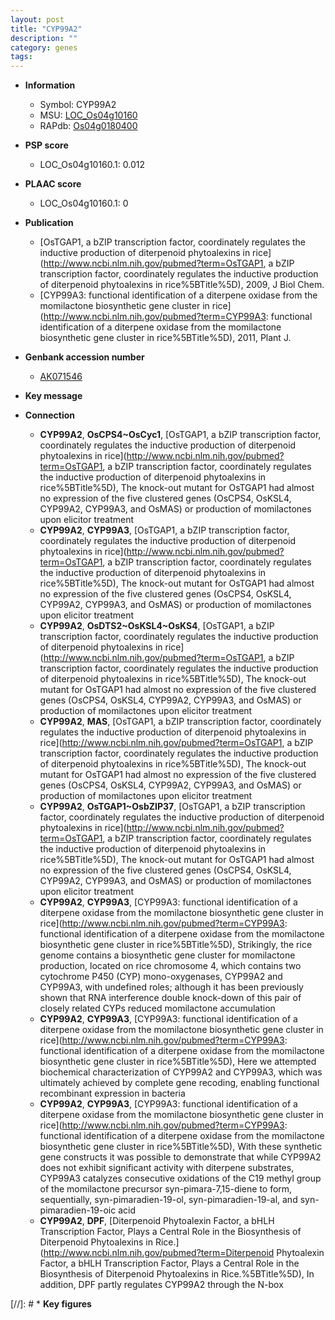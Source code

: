 ```yaml
---
layout: post
title: "CYP99A2"
description: ""
category: genes
tags: 
---
```


* **Information**  
    + Symbol: CYP99A2  
    + MSU: [LOC_Os04g10160](http://rice.plantbiology.msu.edu/cgi-bin/ORF_infopage.cgi?orf=LOC_Os04g10160)  
    + RAPdb: [Os04g0180400](http://rapdb.dna.affrc.go.jp/viewer/gbrowse_details/irgsp1?name=Os04g0180400)  

* **PSP score**  
    + LOC_Os04g10160.1: 0.012 

* **PLAAC score**  
    + LOC_Os04g10160.1: 0 

* **Publication**  
    + [OsTGAP1, a bZIP transcription factor, coordinately regulates the inductive production of diterpenoid phytoalexins in rice](http://www.ncbi.nlm.nih.gov/pubmed?term=OsTGAP1, a bZIP transcription factor, coordinately regulates the inductive production of diterpenoid phytoalexins in rice%5BTitle%5D), 2009, J Biol Chem.
    + [CYP99A3: functional identification of a diterpene oxidase from the momilactone biosynthetic gene cluster in rice](http://www.ncbi.nlm.nih.gov/pubmed?term=CYP99A3: functional identification of a diterpene oxidase from the momilactone biosynthetic gene cluster in rice%5BTitle%5D), 2011, Plant J.

* **Genbank accession number**  
    + [AK071546](http://www.ncbi.nlm.nih.gov/nuccore/AK071546)

* **Key message**  

* **Connection**  
    + __CYP99A2__, __OsCPS4~OsCyc1__, [OsTGAP1, a bZIP transcription factor, coordinately regulates the inductive production of diterpenoid phytoalexins in rice](http://www.ncbi.nlm.nih.gov/pubmed?term=OsTGAP1, a bZIP transcription factor, coordinately regulates the inductive production of diterpenoid phytoalexins in rice%5BTitle%5D), The knock-out mutant for OsTGAP1 had almost no expression of the five clustered genes (OsCPS4, OsKSL4, CYP99A2, CYP99A3, and OsMAS) or production of momilactones upon elicitor treatment
    + __CYP99A2__, __CYP99A3__, [OsTGAP1, a bZIP transcription factor, coordinately regulates the inductive production of diterpenoid phytoalexins in rice](http://www.ncbi.nlm.nih.gov/pubmed?term=OsTGAP1, a bZIP transcription factor, coordinately regulates the inductive production of diterpenoid phytoalexins in rice%5BTitle%5D), The knock-out mutant for OsTGAP1 had almost no expression of the five clustered genes (OsCPS4, OsKSL4, CYP99A2, CYP99A3, and OsMAS) or production of momilactones upon elicitor treatment
    + __CYP99A2__, __OsDTS2~OsKSL4~OsKS4__, [OsTGAP1, a bZIP transcription factor, coordinately regulates the inductive production of diterpenoid phytoalexins in rice](http://www.ncbi.nlm.nih.gov/pubmed?term=OsTGAP1, a bZIP transcription factor, coordinately regulates the inductive production of diterpenoid phytoalexins in rice%5BTitle%5D), The knock-out mutant for OsTGAP1 had almost no expression of the five clustered genes (OsCPS4, OsKSL4, CYP99A2, CYP99A3, and OsMAS) or production of momilactones upon elicitor treatment
    + __CYP99A2__, __MAS__, [OsTGAP1, a bZIP transcription factor, coordinately regulates the inductive production of diterpenoid phytoalexins in rice](http://www.ncbi.nlm.nih.gov/pubmed?term=OsTGAP1, a bZIP transcription factor, coordinately regulates the inductive production of diterpenoid phytoalexins in rice%5BTitle%5D), The knock-out mutant for OsTGAP1 had almost no expression of the five clustered genes (OsCPS4, OsKSL4, CYP99A2, CYP99A3, and OsMAS) or production of momilactones upon elicitor treatment
    + __CYP99A2__, __OsTGAP1~OsbZIP37__, [OsTGAP1, a bZIP transcription factor, coordinately regulates the inductive production of diterpenoid phytoalexins in rice](http://www.ncbi.nlm.nih.gov/pubmed?term=OsTGAP1, a bZIP transcription factor, coordinately regulates the inductive production of diterpenoid phytoalexins in rice%5BTitle%5D), The knock-out mutant for OsTGAP1 had almost no expression of the five clustered genes (OsCPS4, OsKSL4, CYP99A2, CYP99A3, and OsMAS) or production of momilactones upon elicitor treatment
    + __CYP99A2__, __CYP99A3__, [CYP99A3: functional identification of a diterpene oxidase from the momilactone biosynthetic gene cluster in rice](http://www.ncbi.nlm.nih.gov/pubmed?term=CYP99A3: functional identification of a diterpene oxidase from the momilactone biosynthetic gene cluster in rice%5BTitle%5D), Strikingly, the rice genome contains a biosynthetic gene cluster for momilactone production, located on rice chromosome 4, which contains two cytochrome P450 (CYP) mono-oxygenases, CYP99A2 and CYP99A3, with undefined roles; although it has been previously shown that RNA interference double knock-down of this pair of closely related CYPs reduced momilactone accumulation
    + __CYP99A2__, __CYP99A3__, [CYP99A3: functional identification of a diterpene oxidase from the momilactone biosynthetic gene cluster in rice](http://www.ncbi.nlm.nih.gov/pubmed?term=CYP99A3: functional identification of a diterpene oxidase from the momilactone biosynthetic gene cluster in rice%5BTitle%5D), Here we attempted biochemical characterization of CYP99A2 and CYP99A3, which was ultimately achieved by complete gene recoding, enabling functional recombinant expression in bacteria
    + __CYP99A2__, __CYP99A3__, [CYP99A3: functional identification of a diterpene oxidase from the momilactone biosynthetic gene cluster in rice](http://www.ncbi.nlm.nih.gov/pubmed?term=CYP99A3: functional identification of a diterpene oxidase from the momilactone biosynthetic gene cluster in rice%5BTitle%5D), With these synthetic gene constructs it was possible to demonstrate that while CYP99A2 does not exhibit significant activity with diterpene substrates, CYP99A3 catalyzes consecutive oxidations of the C19 methyl group of the momilactone precursor syn-pimara-7,15-diene to form, sequentially, syn-pimaradien-19-ol, syn-pimaradien-19-al, and syn-pimaradien-19-oic acid
    + __CYP99A2__, __DPF__, [Diterpenoid Phytoalexin Factor, a bHLH Transcription Factor, Plays a Central Role in the Biosynthesis of Diterpenoid Phytoalexins in Rice.](http://www.ncbi.nlm.nih.gov/pubmed?term=Diterpenoid Phytoalexin Factor, a bHLH Transcription Factor, Plays a Central Role in the Biosynthesis of Diterpenoid Phytoalexins in Rice.%5BTitle%5D), In addition, DPF partly regulates CYP99A2 through the N-box

[//]: # * **Key figures**  


